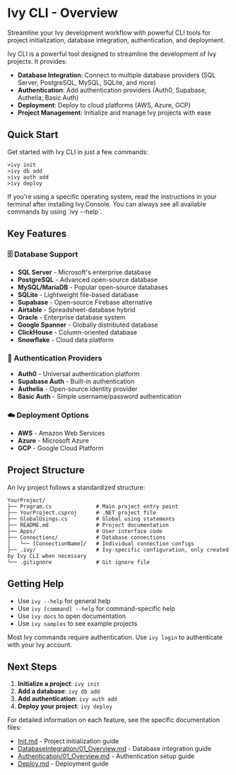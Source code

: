 ﻿---
searchHints:
  - cli
  - command-line
  - terminal
  - tools
  - commands
  - ivy-console
---

# Ivy CLI - Overview

<Ingress>
Streamline your Ivy development workflow with powerful CLI tools for project initialization, database integration, authentication, and deployment.
</Ingress>

Ivy CLI is a powerful tool designed to streamline the development of Ivy projects. It provides:

- **Database Integration**: Connect to multiple database providers (SQL Server, PostgreSQL, MySQL, SQLite, and more)
- **Authentication**: Add authentication providers (Auth0, Supabase, Authelia, Basic Auth)
- **Deployment**: Deploy to cloud platforms (AWS, Azure, GCP)
- **Project Management**: Initialize and manage Ivy projects with ease

## Quick Start

Get started with Ivy CLI in just a few commands:

```terminal
>ivy init
>ivy db add
>ivy auth add
>ivy deploy
```

<Callout Type="tip">
If you're using a specific operating system, read the instructions in your terminal after installing Ivy.Console.
You can always see all available commands by using `ivy --help`.
</Callout>

## Key Features

### 🗄️ Database Support

- **SQL Server** - Microsoft's enterprise database
- **PostgreSQL** - Advanced open-source database
- **MySQL/MariaDB** - Popular open-source databases
- **SQLite** - Lightweight file-based database
- **Supabase** - Open-source Firebase alternative
- **Airtable** - Spreadsheet-database hybrid
- **Oracle** - Enterprise database system
- **Google Spanner** - Globally distributed database
- **ClickHouse** - Column-oriented database
- **Snowflake** - Cloud data platform

### 🔐 Authentication Providers

- **Auth0** - Universal authentication platform
- **Supabase Auth** - Built-in authentication
- **Authelia** - Open-source identity provider
- **Basic Auth** - Simple username/password authentication

### ☁️ Deployment Options

- **AWS** - Amazon Web Services
- **Azure** - Microsoft Azure
- **GCP** - Google Cloud Platform

## Project Structure

An Ivy project follows a standardized structure:

```text
YourProject/
├── Program.cs              # Main project entry point
├── YourProject.csproj      # .NET project file
├── GlobalUsings.cs         # Global using statements
├── README.md               # Project documentation
├── Apps/                   # User interface code
├── Connections/            # Database connections
│   └── [ConnectionName]/   # Individual connection configs
├── .ivy/                   # Ivy-specific configuration, only created by Ivy CLI when necessary
└── .gitignore              # Git ignore file
```

## Getting Help

- Use `ivy --help` for general help
- Use `ivy [command] --help` for command-specific help
- Use `ivy docs` to open documentation
- Use `ivy samples` to see example projects

Most Ivy commands require authentication. Use `ivy login` to authenticate with your Ivy account.

## Next Steps

1. **Initialize a project**: `ivy init`
2. **Add a database**: `ivy db add`
3. **Add authentication**: `ivy auth add`
4. **Deploy your project**: `ivy deploy`

For detailed information on each feature, see the specific documentation files:

- [Init.md](Init.md) - Project initialization guide
- [DatabaseIntegration/01_Overview.md](DatabaseIntegration/01_Overview.md) - Database integration guide
- [Authentication/01_Overview.md](Authentication/01_Overview.md) - Authentication setup guide
- [Deploy.md](Deploy.md) - Deployment guide
